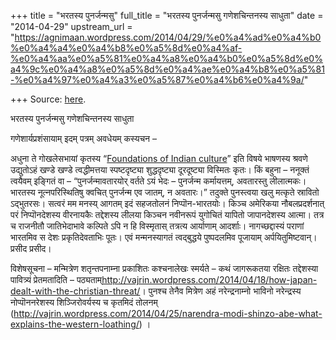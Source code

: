 +++
title = "भरतस्य पुनर्जन्मसु"
full_title = "भरतस्य पुनर्जन्मसु गणेशचिन्तनस्य साधुता"
date = "2014-04-29"
upstream_url = "https://agnimaan.wordpress.com/2014/04/29/%e0%a4%ad%e0%a4%b0%e0%a4%a4%e0%a4%b8%e0%a5%8d%e0%a4%af-%e0%a4%aa%e0%a5%81%e0%a4%a8%e0%a4%b0%e0%a5%8d%e0%a4%9c%e0%a4%a8%e0%a5%8d%e0%a4%ae%e0%a4%b8%e0%a5%81-%e0%a4%97%e0%a4%a3%e0%a5%87%e0%a4%b6%e0%a4%9a/"

+++
Source: [here](https://agnimaan.wordpress.com/2014/04/29/%e0%a4%ad%e0%a4%b0%e0%a4%a4%e0%a4%b8%e0%a5%8d%e0%a4%af-%e0%a4%aa%e0%a5%81%e0%a4%a8%e0%a4%b0%e0%a5%8d%e0%a4%9c%e0%a4%a8%e0%a5%8d%e0%a4%ae%e0%a4%b8%e0%a5%81-%e0%a4%97%e0%a4%a3%e0%a5%87%e0%a4%b6%e0%a4%9a/).

भरतस्य पुनर्जन्मसु गणेशचिन्तनस्य साधुता



गणेशार्यप्रशंसायाम् इदम् पत्रम् अवधेयम् कस्यचन –

अधुना ते गोखलेसभायां कृतस्य “[Foundations of Indian
culture](https://www.youtube.com/watch?v=1pLqmvdeetM&list=PL2ounFpr5CwJt1MHN2xB8aHe6ip06Olgm)”
इति विषये भाषणस्य श्रवणे उद्युतोऽहं खण्डे खण्डे त्वद्धीमत्तया
स्पष्टदृष्ट्या शुद्धदृष्ट्या दूरदूष्ट्या विस्मितः कृतः। किं बहुना –
ननूक्तं त्वयैवम् इङ्गितं वा – “पुनर्जन्मावतारयोर् वर्तते ऽयं भेदः –
पुनर्जन्म कर्मायत्तम्, अवतारस्तु लीलात्मकः। भारतस्य नूत्नपरिस्थितिषु
क्वचित् पुनर्जन्म एव जातम्, न अवतारः।” तदुक्ते पुनस्त्वया खलु मत्कृते
स्रावितो ऽद्भुतरसः। सत्वरं मम मनस्य् आगतम् इदं सहजतोलनं निप्पॊन-भारतयोः।
किञ्च अमेरिकया नौबलप्रदर्शनात् परं निप्पॊनदेशस्य वीरनायकैः तद्देशस्य
लीलया किञ्चन नवीनरूपं युगोचितं यापितो जापानदेशस्य आत्मा। तत्र च राजनीतौ
जातिभेदाभावे कल्पिते ऽपि न हि विस्मृतास् तत्रत्य आर्याणाम् आदर्शाः।
नागच्छद्दास्यं पराणां भारतमिव स देशः प्रकृतिदेवताभिः पूतः। एवं‌
मन्मनस्यागतं त्वद्बुद्धये पुष्पदलमिव पूजायाम् अर्पयितुमिष्टवान्। प्रसीद
प्रसीद।

विशेषसूचना – मन्मित्रेण शतृन्तपनाम्ना प्रकाशितः कश्चनालेखः स्मर्यते –
कथं जागरूकतया रक्षितः तद्देशस्या पावित्र्यं प्रेतमतादिति –
पठ्यताम्<http://vajrin.wordpress.com/2014/04/18/how-japan-dealt-with-the-christian-threat/>।
पुनश्च तेनैव मित्रेण अहं नरेन्द्रनाम्नो भाविनो नरेन्द्रस्य
नोप्पॊननरेशस्य शिञ्जिरोवर्यस्य च कृतमिदं तोलनम्
(<http://vajrin.wordpress.com/2014/04/25/narendra-modi-shinzo-abe-what-explains-the-western-loathing/>)
।

